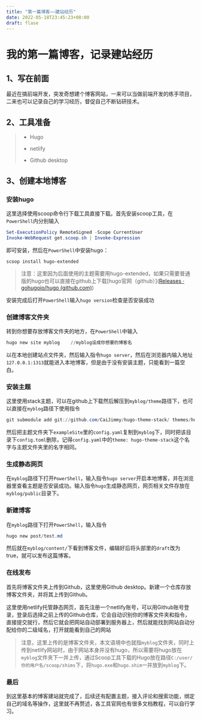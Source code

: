 ```yaml
---
title: "第一篇博客——建站经历"
date: 2022-05-18T23:45:23+08:00
draft: flase
---
```


# 我的第一篇博客，记录建站经历

## 1、写在前面

最近在搞前端开发，突发奇想建个博客网站，一来可以当做前端开发的练手项目，二来也可以记录自己的学习经历，督促自己不断钻研技术。

## 2、工具准备

> - Hugo
> 
> - netlify
> 
> - Github desktop

## 3、创建本地博客

### 安装hugo

这里选择使用scoop命令行下载工具直接下载。首先安装scoop工具，在`PowerShell`内分别输入    

```powershell
Set-ExecutionPolicy RemoteSigned -Scope CurrentUser
Invoke-WebRequest get.scoop.sh | Invoke-Expression
```

即可安装，然后在`PowerShell`中安装hugo：

`scoop install hugo-extended`

> 注意：这里因为后面使用的主题需要用hugo-extended，如果只需要普通版的hugo也可以直接在github上下载[hugo官网（github）]([Releases · gohugoio/hugo (github.com)](https://github.com/gohugoio/hugo/releases))

安装完成后打开`PowerShell`输入`hugo version`检查是否安装成功

### 创建博客文件夹

转到你想要存放博客文件夹的地方，在`PowerShell`中输入

```powershell
hugo new site myblog    //myblog设成你想要的博客名
```

以在本地创建站点文件夹，然后输入指令`hugo server`，然后在浏览器内输入地址`127.0.0.1:1313`就能进入本地博客，但是由于没有安装主题，只能看到一篇空白。

### 安装主题

这里使用stack主题，可以在github上下载然后解压到`myblog/theme`路径下，也可以直接在`myblog`路径下使用指令

```powershell
git submodule add git://github.com/CaiJimmy/hugo-theme-stack/ themes/hugo-theme-stack
```

然后把主题文件夹下`exampleSite`里的`config.yaml`复制到`myblog`下，同时把该目录下`config.toml`删除，记得`config.yaml`中的`theme: hugo-theme-stack`这个名字与主题文件夹里的名字相同。

### 生成静态网页

在`myblog`路径下打开`PowerShell`，输入指令`hugo server`开启本地博客，并在浏览器里查看主题是否安装成功。输入指令`hugo`生成静态网页，网页相关文件存放在`myblog/public`目录下。

### 新建博客

在`myblog`路径下打开`PowerShell`，输入指令

```powershell
hugo new post/test.md
```

然后就在`myblog/content/`下看到博客文件，编辑好后将头部里的`draft`改为true，就可以发布这篇博客。

### 在线发布

首先将博客文件夹上传到Github，这里使用Github desktop。新建一个仓库存放博客文件夹，并将其上传到Github。

这里使用netlify托管静态网页，首先注册一个netlify账号，可以用Github账号登录，登录后选择之前上传的Github仓库，它会自动识别你的博客文件夹和指令，直接提交就行，然后它就会把网站自动部署到服务器上，然后就能找到网站自动分配给你的二级域名，打开就能看到自己的网站

> 注意，这里上传的是博客文件夹，本文语境中也就指`myblog`文件夹，同时上传到netlify网站时，由于网站本身并没有hugo，所以需要将hugo放在`myblog`文件夹下一并上传，通过Scoop工具下载的Hugo放在路径`C:/user/你的用户名/scoop/shims`下，将`hugo.exe`和`hugo.shim`一并放到`myblog`下。

### 最后

到这里基本的博客建站就完成了，后续还有配置主题，接入评论和搜索功能，绑定自己的域名等操作，这里就不再赘述，各工具官网也有很多文档教程，可以自行学习。
